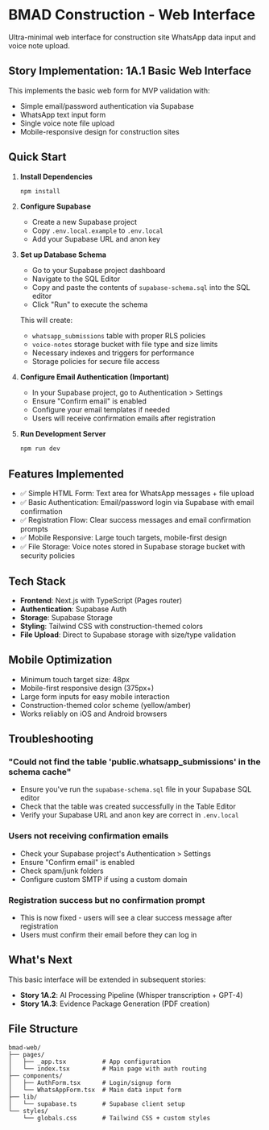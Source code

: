 # BMAD Construction - Web Interface

Ultra-minimal web interface for construction site WhatsApp data input and voice note upload.

## Story Implementation: 1A.1 Basic Web Interface

This implements the basic web form for MVP validation with:
- Simple email/password authentication via Supabase
- WhatsApp text input form
- Single voice note file upload
- Mobile-responsive design for construction sites

## Quick Start

1. **Install Dependencies**
   ```bash
   npm install
   ```

2. **Configure Supabase**
   - Create a new Supabase project
   - Copy `.env.local.example` to `.env.local`
   - Add your Supabase URL and anon key

3. **Set up Database Schema**
   - Go to your Supabase project dashboard
   - Navigate to the SQL Editor
   - Copy and paste the contents of `supabase-schema.sql` into the SQL editor
   - Click "Run" to execute the schema
   
   This will create:
   - `whatsapp_submissions` table with proper RLS policies
   - `voice-notes` storage bucket with file type and size limits
   - Necessary indexes and triggers for performance
   - Storage policies for secure file access

4. **Configure Email Authentication (Important)**
   - In your Supabase project, go to Authentication > Settings
   - Ensure "Confirm email" is enabled
   - Configure your email templates if needed
   - Users will receive confirmation emails after registration

5. **Run Development Server**
   ```bash
   npm run dev
   ```

## Features Implemented

- ✅ Simple HTML Form: Text area for WhatsApp messages + file upload
- ✅ Basic Authentication: Email/password login via Supabase with email confirmation
- ✅ Registration Flow: Clear success messages and email confirmation prompts
- ✅ Mobile Responsive: Large touch targets, mobile-first design
- ✅ File Storage: Voice notes stored in Supabase storage bucket with security policies

## Tech Stack

- **Frontend**: Next.js with TypeScript (Pages router)
- **Authentication**: Supabase Auth
- **Storage**: Supabase Storage
- **Styling**: Tailwind CSS with construction-themed colors
- **File Upload**: Direct to Supabase storage with size/type validation

## Mobile Optimization

- Minimum touch target size: 48px
- Mobile-first responsive design (375px+)
- Large form inputs for easy mobile interaction
- Construction-themed color scheme (yellow/amber)
- Works reliably on iOS and Android browsers

## Troubleshooting

### "Could not find the table 'public.whatsapp_submissions' in the schema cache"
- Ensure you've run the `supabase-schema.sql` file in your Supabase SQL editor
- Check that the table was created successfully in the Table Editor
- Verify your Supabase URL and anon key are correct in `.env.local`

### Users not receiving confirmation emails
- Check your Supabase project's Authentication > Settings
- Ensure "Confirm email" is enabled
- Check spam/junk folders
- Configure custom SMTP if using a custom domain

### Registration success but no confirmation prompt
- This is now fixed - users will see a clear success message after registration
- Users must confirm their email before they can log in

## What's Next

This basic interface will be extended in subsequent stories:
- **Story 1A.2**: AI Processing Pipeline (Whisper transcription + GPT-4)
- **Story 1A.3**: Evidence Package Generation (PDF creation)

## File Structure

```
bmad-web/
├── pages/
│   ├── _app.tsx          # App configuration
│   └── index.tsx         # Main page with auth routing
├── components/
│   ├── AuthForm.tsx      # Login/signup form
│   └── WhatsAppForm.tsx  # Main data input form
├── lib/
│   └── supabase.ts       # Supabase client setup
└── styles/
    └── globals.css       # Tailwind CSS + custom styles
```